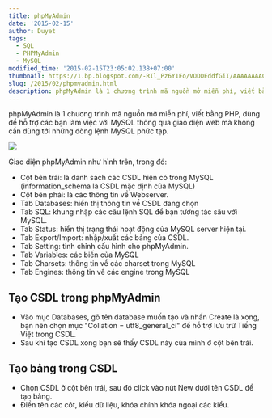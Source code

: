 ```yaml
---
title: phpMyAdmin
date: '2015-02-15'
author: Duyet
tags:
  - SQL
  - PHPMyAdmin
  - MySQL
modified_time: '2015-02-15T23:05:02.138+07:00'
thumbnail: https://1.bp.blogspot.com/-RIl_Pz6Y1Fo/VODDEddfGiI/AAAAAAAACHw/wibuZ6SUfAQ/s1600/Screenshot%2Bfrom%2B2015-02-15%2B22%3A59%3A44.png
slug: /2015/02/phpmyadmin.html
description: phpMyAdmin là 1 chương trình mã nguồn mở miễn phí, viết bằng PHP, dùng để hỗ trợ các bạn làm việc với MySQL thông qua giao diện web mà không cần dùng tới những dòng lệnh MySQL phức tạp.
---
```


phpMyAdmin là 1 chương trình mã nguồn mở miễn phí, viết bằng PHP, dùng để hỗ trợ các bạn làm việc với MySQL thông qua giao diện web mà không cần dùng tới những dòng lệnh MySQL phức tạp.

![](https://1.bp.blogspot.com/-RIl_Pz6Y1Fo/VODDEddfGiI/AAAAAAAACHw/wibuZ6SUfAQ/s1600/Screenshot%2Bfrom%2B2015-02-15%2B22%3A59%3A44.png)

Giao diện phpMyAdmin như hình trên, trong đó:

- Cột bên trái: là danh sách các CSDL hiện có trong MySQL (information_schema là CSDL mặc định của MySQL)
- Cột bên phải: là các thông tin về Webserver.
- Tab Databases: hiển thị thông tin về CSDL đang chọn
- Tab SQL: khung nhập các câu lệnh SQL để bạn tương tác sâu với MySQL.
- Tab Status: hiển thị trạng thái hoạt động của MySQL server hiện tại.
- Tab Export/Import: nhập/xuất các bảng của CSDL.
- Tab Setting: tinh chỉnh cấu hình cho phpMyAdmin.
- Tab Variables: các biến của MySQL
- Tab Charsets: thông tin về các charset trong MySQL
- Tab Engines: thông tin về các engine trong MySQL

## Tạo CSDL trong phpMyAdmin

- Vào mục Databases, gõ tên database muốn tạo và nhấn Create là xong, bạn nên chọn mục "Collation = utf8_general_ci" để hỗ trợ lưu trữ Tiếng Việt trong CSDL.
- Sau khi tạo CSDL xong bạn sẽ thấy CSDL này của mình ở cột bên trái.

## Tạo bảng trong CSDL

- Chọn CSDL ở cột bên trái, sau đó click vào nút New dưới tên CSDL để tạo bảng.
- Điền tên các côt, kiểu dữ liệu, khóa chính khóa ngoại các kiểu.
